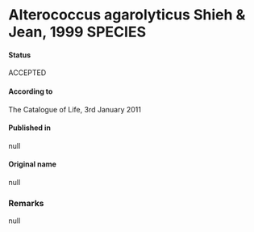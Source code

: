 # Alterococcus agarolyticus Shieh & Jean, 1999 SPECIES

#### Status
ACCEPTED

#### According to
The Catalogue of Life, 3rd January 2011

#### Published in
null

#### Original name
null

### Remarks
null